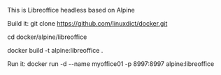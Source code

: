 This is Libreoffice headless based on Alpine 

Build it: 
git clone https://github.com/linuxdict/docker.git

cd docker/alpine/libreoffice

docker build -t alpine:libreoffice .

Run it:
docker run -d --name myoffice01 -p 8997:8997 alpine:libreoffice
